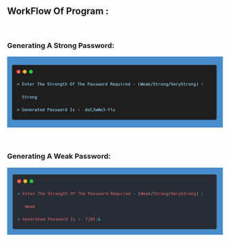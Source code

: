 ## WorkFlow Of Program :
<br>
<h3>Generating A Strong Password:</h3>
<p>
<img src="Output-1.png" alt="Sample Output">
</p>

<br>

<h3>Generating A Weak Password:</h3>
<p>
<img src="Output-2.png" alt="Sample Output">
</p>
